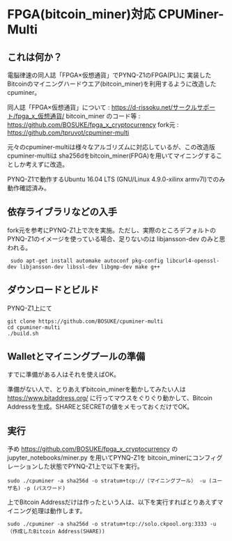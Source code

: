 FPGA(bitcoin_miner)対応 CPUMiner-Multi
==============

## これは何か？

電脳律速の同人誌「FPGA×仮想通貨」でPYNQ-Z1のFPGA(PL)に
実装したBitcoinのマイニングハードウエア(bitcoin_miner)を利用するように改造した
cpuminer。

同人誌「FPGA×仮想通貨」について : https://d-rissoku.net/サークルサポート/fpga_x_仮想通貨/
bitcoin_miner のコード等 : https://github.com/BOSUKE/fpga_x_cryptocurrency
fork元 : https://github.com/tpruvot/cpuminer-multi

元々のcpuminer-multiは様々なアルゴリズムに対応しているが、この改造版cpuminer-multiは
sha256dをbitcoin_miner(FPGA)を用いてマイニングすることしか考えずに改造。

PYNQ-Z1で動作するUbuntu 16.04 LTS (GNU/Linux 4.9.0-xilinx armv7l)でのみ動作確認済み。

## 依存ライブラリなどの入手

fork元を参考にPYNQ-Z1上で次を実施。ただし、実際のところデフォルトのPYNQ-Z1のイメージを使っている場合、足りないのは libjansson-dev のみと思われる。

```
 sudo apt-get install automake autoconf pkg-config libcurl4-openssl-dev libjansson-dev libssl-dev libgmp-dev make g++
```

## ダウンロードとビルド

PYNQ-Z1上にて
```
git clone https://github.com/BOSUKE/cpuminer-multi
cd cpuminer-multi
./build.sh
```

## Walletとマイニングプールの準備

すでに準備がある人はそれを使えばOK。

準備がない人で、とりあえずbitcoin_minerを動かしてみたい人は https://www.bitaddress.org/ に行ってマウスをぐりぐり動かして、Bitcoin Addressを生成。SHAREとSECRETの値をメモっておくだけでOK。

## 実行

予め https://github.com/BOSUKE/fpga_x_cryptocurrency の  jupyter_notebooks/miner.py を用いてPYNQ-Z1を bitcoin_minerにコンフィグレーションした状態でPYNQ-Z1上で以下を実行。

```
sudo ./cpuminer -a sha256d -o stratum+tcp://（マイニングプール） -u (ユーザ名) -p (パスワード)
```

上でBitcoin Addressだけは作ったという人は、以下を実行すればとりあえずマイニング処理は動作します。

```
sudo ./cpuminer -a sha256d -o stratum+tcp://solo.ckpool.org:3333 -u （作成したBitcoin Address(SHARE))
```
